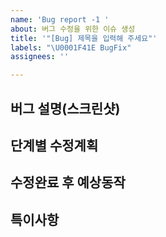 ```yaml
---
name: 'Bug report -1 '
about: 버그 수정을 위한 이슈 생성
title: '"[Bug] 제목을 입력해 주세요"'
labels: "\U0001F41E BugFix"
assignees: ''

---
```


**버그 설명(스크린샷)**
---


**단계별 수정계획**
---


**수정완료 후 예상동작**
---


**특이사항**
---

